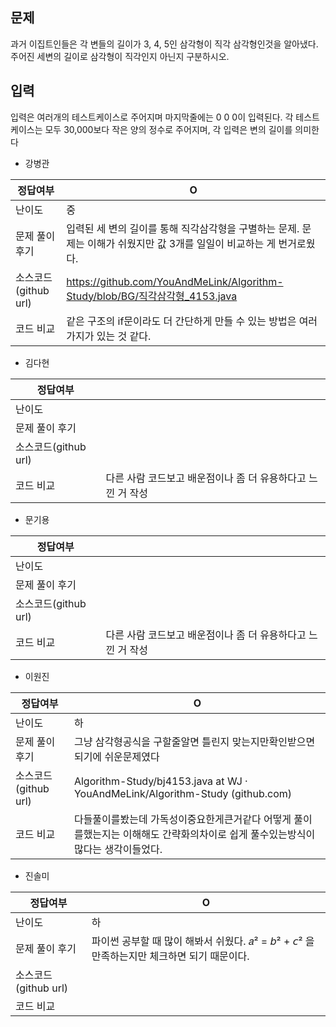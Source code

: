 ## 문제

과거 이집트인들은 각 변들의 길이가 3, 4, 5인 삼각형이 직각 삼각형인것을 알아냈다. 주어진 세변의 길이로 삼각형이 직각인지 아닌지 구분하시오.

## 입력

입력은 여러개의 테스트케이스로 주어지며 마지막줄에는 0 0 0이 입력된다. 각 테스트케이스는 모두 30,000보다 작은 양의 정수로 주어지며, 각 입력은 변의 길이를 의미한다

- 강병관

| 정답여부 | O |
| --- | --- |
| 난이도 | 중 |
| 문제 풀이 후기 | 입력된 세 변의 길이를 통해 직각삼각형을 구별하는 문제. 문제는 이해가 쉬웠지만 값 3개를 일일이 비교하는 게 번거로웠다. |
| 소스코드(github url) | https://github.com/YouAndMeLink/Algorithm-Study/blob/BG/직각삼각형_4153.java |
| 코드 비교 | 같은 구조의 if문이라도 더 간단하게 만들 수 있는 방법은 여러가지가 있는 것 같다. |
- 김다현

| 정답여부 |  |
| --- | --- |
| 난이도 |  |
| 문제 풀이 후기 |  |
| 소스코드(github url) |  |
| 코드 비교 | 다른 사람 코드보고 배운점이나 좀 더 유용하다고 느낀 거 작성 |
- 문기용

| 정답여부 |  |
| --- | --- |
| 난이도 |  |
| 문제 풀이 후기 |  |
| 소스코드(github url) |  |
| 코드 비교 | 다른 사람 코드보고 배운점이나 좀 더 유용하다고 느낀 거 작성 |
- 이원진

| 정답여부 | O |
| --- | --- |
| 난이도 | 하 |
| 문제 풀이 후기 | 그냥 삼각형공식을 구할줄알면 틀린지 맞는지만확인받으면되기에 쉬운문제였다 |
| 소스코드(github url) | Algorithm-Study/bj4153.java at WJ · YouAndMeLink/Algorithm-Study (github.com) |
| 코드 비교 | 다들풀이를봤는데 가독성이중요한게큰거같다 어떻게 풀이를했는지는 이해해도 간략화의차이로 쉽게 풀수있는방식이 많다는 생각이들었다. |
- 진솔미

| 정답여부 | O |
| --- | --- |
| 난이도 | 하 |
| 문제 풀이 후기 | 파이썬 공부할 때 많이 해봐서 쉬웠다. 𝑎² = 𝘣² + 𝘤² 을 만족하는지만 체크하면 되기 때문이다. |
| 소스코드(github url) |  |
| 코드 비교 |  |
